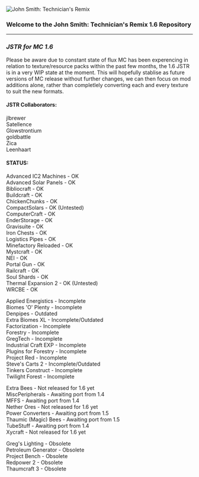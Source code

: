 ![John Smith: Technician's Remix](http://i.imgur.com/Fyl6xYX.png)  

### Welcome to the John Smith: Technician's Remix 1.6 Repository ###
------------------------------------------------------------------

### ***JSTR for MC 1.6*** ###

Please be aware due to constant state of flux MC has been experencing in relation to texture/resource packs within the past few months, the 1.6 JSTR is in a very WIP state at the moment.  This will hopefully stablise as future versions of MC release without further changes, we can then focus on mod additions alone, rather than completlely converting each and every texture to suit the new formats.


#### JSTR Collaborators: ####

jlbrewer  
Satellence  
Glowstrontium  
goldbattle  
Zica  
Leenhaart  



#### **STATUS:** ####

Advanced IC2 Machines - OK  
Advanced Solar Panels - OK  
Bibliocraft - OK  
Buildcraft - OK  
ChickenChunks - OK  
CompactSolars - OK (Untested)  
ComputerCraft - OK  
EnderStorage - OK  
Gravisuite - OK  
Iron Chests - OK  
Logistics Pipes - OK  
Minefactory Reloaded - OK  
Mystcraft - OK  
NEI - OK  
Portal Gun - OK  
Railcraft - OK  
Soul Shards - OK  
Thermal Expansion 2 - OK (Untested)  
WRCBE - OK  

Applied Energistics - Incomplete  
Biomes 'O' Plenty - Incomplete  
Denpipes - Outdated  
Extra Biomes XL - Incomplete/Outdated  
Factorization - Incomplete  
Forestry - Incomplete  
GregTech - Incomplete  
Industrial Craft EXP - Incomplete  
Plugins for Forestry - Incomplete  
Project Red - Incomplete  
Steve's Carts 2 - Incomplete/Outdated  
Tinkers Construct - Incomplete  
Twilight Forest - Incomplete  

Extra Bees - Not released for 1.6 yet  
MiscPeripherals - Awaiting port from 1.4  
MFFS - Awaiting port from 1.4  
Nether Ores - Not released for 1.6 yet  
Power Converters - Awaiting port from 1.5  
Thaumic (Magic) Bees - Awaiting port from 1.5  
TubeStuff - Awaiting port from 1.4  
Xycraft - Not released for 1.6 yet  

Greg's Lighting - Obsolete  
Petroleum Generator - Obsolete  
Project Bench - Obsolete  
Redpower 2 - Obsolete  
Thaumcraft 3 - Obsolete  